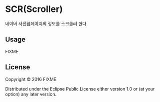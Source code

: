 # SCR(Scroller)

네이버 사전웹페이지의 정보를 스크롤러 한다

## Usage


FIXME

## License

Copyright © 2016 FIXME

Distributed under the Eclipse Public License either version 1.0 or (at
your option) any later version.
